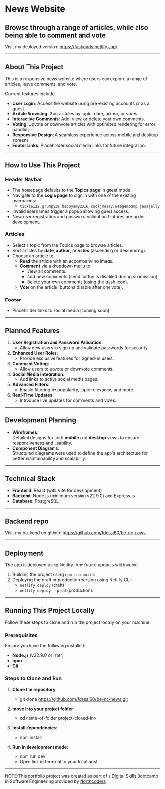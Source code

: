 # News Website

## Browse through a range of articles, while also being able to comment and vote

Visit my deployed version: https://fastreads.netlify.app/

---

## About This Project

This is a responsive news website where users can explore a range of articles, leave comments, and vote.

Current features include:  
- **User Login**: Access the website using pre-existing accounts or as a guest.  
- **Article Browsing**: Sort articles by topic, date, author, or votes.  
- **Interactive Comments**: Add, view, or delete your own comments.  
- **Voting**: Upvote or downvote articles with optimized rendering for error handling.  
- **Responsive Design**: A seamless experience across mobile and desktop screens.  
- **Footer Links**: Placeholder social media links for future integration.  

---

## How to Use This Project

### Header Navbar
- The homepage defaults to the **Topics page** in guest mode.  
- Navigate to the **Login page** to sign in with one of the existing usernames:  
  - `tickle122`, `grumpy19`, `happyamy2016`, `cooljmessy`, `weegembump`, `jessjelly`  
- Invalid usernames trigger a popup allowing guest access.  
- New user registration and password validation features are under development.

### Articles
- Select a topic from the Topics page to browse articles.  
- Sort articles by **date**, **author**, or **votes** (ascending or descending).  
- Choose an article to:  
  - **Read** the article with an accompanying image.  
  - **Comment** via a dropdown menu to:
    - View all comments.  
    - Add new comments (send button is disabled during submission).  
    - Delete your own comments (using the trash icon).  
  - **Vote** on the article (buttons disable after one vote).  

### Footer
- Placeholder links to social media (coming soon).  

---

## Planned Features

1. **User Registration and Password Validation**:  
   - Allow new users to sign up and validate passwords for security.
2. **Enhanced User Roles**:  
   - Provide exclusive features for signed-in users.
3. **Comment Voting**:  
   - Allow users to upvote or downvote comments.
4. **Social Media Integration**:  
   - Add links to active social media pages.
5. **Advanced Filters**:  
   - Enable filtering by popularity, topic relevance, and more.  
6. **Real-Time Updates**:  
   - Introduce live updates for comments and votes.

---

## Development Planning

- **Wireframes**:  
  Detailed designs for both **mobile** and **desktop** views to ensure responsiveness and usability.
- **Component Diagrams**:  
  Structured diagrams were used to define the app's architecture for better maintainability and scalability.


---

## Technical Stack

- **Frontend**: React (with Vite for development)  
- **Backend**: Node.js (minimum version v22.9.0) and Express.js  
- **Database**: PostgreSQL  

---

## Backend repo
Visit my backend on github: https://github.com/fdesai60/be-nc-news


---

## Deployment

The app is deployed using Netlify. Any future updates will involve:  
1. Building the project using `npm run build`.  
2. Deploying the draft or production version using Netlify CLI:  
   - `netlify deploy` (draft)  
   - `netlify deploy --prod` (production).  

---

## Running This Project Locally

Follow these steps to clone and run the project locally on your machine:

### Prerequisites
Ensure you have the following installed:
- **Node.js** (v22.9.0 or later)
- **npm** 
- **Git**

### Steps to Clone and Run

1. **Clone the repository**  
    - git clone https://github.com/fdesai60/be-nc-news.git

2. **move into your project folder**
    - cd name-of-folder project-cloned-in>

3. **Install dependencies**:  
   - npm install

4. **Run in development mode**:  
   - npm run dev
   - Open link in terminal to your local host

---
NOTE:This portfolio project was created as part of a Digital Skills Bootcamp in Software Engineering provided by [Northcoders](https://northcoders.com/)







